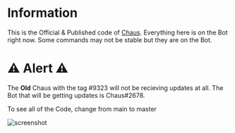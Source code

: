 # Information

This is the Official & Published code of [Chaus](https://discord.com/oauth2/authorize?client_id=857134951488552970&scope=bot&permissions=335635606). Everything here is on the Bot right now. Some commands may not be stable but they are on the Bot. 

# ⚠️ Alert ⚠️

The **Old** Chaus with the tag #9323 will not be recieving updates at all. The Bot that will be getting updates is Chaus#2678.

To see all of the Code, change from main to master

<img src="https://cdn.discordapp.com/attachments/857156287266422805/863287411739852810/Screen_Shot_2021-07-10_at_1.15.31_AM.png"
     alt="screenshot"
     style="float: left; margin-right: 10px;" />
